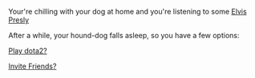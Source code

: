 Your're chilling with your dog at home and you're listening to some [Elvis Presly](https://www.youtube.com/watch?v=4HWhrPaDTj4)

After a while, your hound-dog falls asleep, so you have a few options:

[Play dota2?](../play-dota2/play-dota2.md)

[Invite Friends?](../invite-friends/friends.md)
